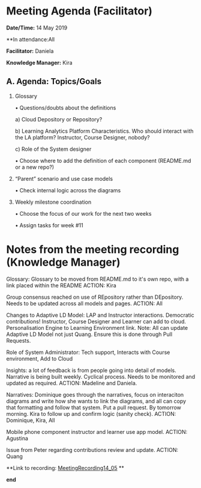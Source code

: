 # Meeting Agenda (Facilitator)

**Date/Time:** 14 May 2019

**In attendance:All 

**Facilitator:** Daniela

**Knowledge Manager:** Kira

## A. Agenda: Topics/Goals

1.	Glossary 

    •	  Questions/doubts about the definitions

    a) Cloud Depository or Repository?
  
    b) Learning Analytics Platform Characteristics. Who should interact with the LA platform? Instructor, Course Designer, nobody?
  
    c) Role of the System designer

    •	  Choose where to add the definition of each component (README.md or a new repo?)

2.	“Parent” scenario and use case models

    •	  Check internal logic across the diagrams

3.	Weekly milestone coordination

    •	  Choose the focus of our work for the next two weeks
    
    •     Assign tasks for week #11


# Notes from the meeting recording (Knowledge Manager)

Glossary: Glossary to be moved from README.md to it's own repo, with a link placed within the README ACTION: Kira

Group consensus reached on use of REpository rather than DEpository. Needs to be updated across all models and pages. ACTION: All

Changes to Adaptive LD Model: LAP and Instructor interactions. Democratic contributions! Instructor, Course Designer and Learner can add to cloud. Personalisation Engine to Learning Environment link. Note: All can update Adaptive LD Model not just Quang. Ensure this is done through Pull Requests.

Role of System Administrator: Tech support, Interacts with Course environment, Add to Cloud


Insights: a lot of feedback is from people going into detail of models. Narrative is being built weekly. Cyclical process. Needs to be monitored and updated as required. ACTION: Madeline and Daniela.


Narratives: Dominique goes through the narratives, focus on interaciton diagrams and write how she wants to link the diagrams, and all can copy that formatting and follow that system. Put a pull request. By tomorrow morning. Kira to follow up and confirm logic (sanity check). ACTION: Dominique, Kira, All

Mobile phone component instructor and learner use app model. ACTION: Agustina

Issue from Peter regarding contributions review and update. ACTION: Quang 


**Link to recording: [MeetingRecording14_05](http://webconf.ucc.usyd.edu.au/admin/meeting/sco/recordings/local/info?account-id=7&filter-rows=20&filter-start=0&sco-id=3181365&select-all=true&source=true&OWASP_CSRFTOKEN=6dd1b194c4d3a8d37130f70646028f278ff60b47a433f77c3e15d07e784d5439) **

**end**
